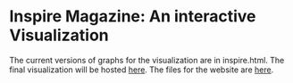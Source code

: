 # Inspire Magazine: An interactive Visualization

The current versions of graphs for the visualization are in inspire.html.
The final visualization will be hosted [here](https://kimswchi.github.io/inspire-magazine-dataviz/).
The files for the website are [here](https://github.com/kimswchi/inspire-magazine-dataviz).
